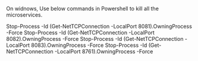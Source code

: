 On widnows, Use below commands in Powershell to kill all the microservices.

Stop-Process -Id (Get-NetTCPConnection -LocalPort 8081).OwningProcess -Force
Stop-Process -Id (Get-NetTCPConnection -LocalPort 8082).OwningProcess -Force
Stop-Process -Id (Get-NetTCPConnection -LocalPort 8083).OwningProcess -Force
Stop-Process -Id (Get-NetTCPConnection -LocalPort 8761).OwningProcess -Force